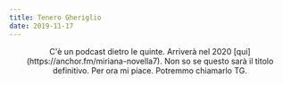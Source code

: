 ```yaml
---
title: Tenero Gheriglio
date: 2019-11-17
---
```

<div align="center">
C'è un podcast dietro le quinte. Arriverà nel 2020 [qui](https://anchor.fm/miriana-novella7).
Non so se questo sarà il titolo definitivo. Per ora mi piace. Potremmo chiamarlo TG.
</div>
